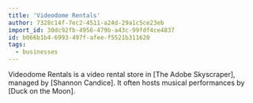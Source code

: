 ```yaml
---
title: 'Videodome Rentals'
author: 7328c14f-7ec2-4511-a24d-29a1c5ce23eb
import_id: 30dc92fb-4956-479b-a43c-99fdf4ce4837
id: b066b1b4-6993-497f-afee-f5521b311620
tags:
  - businesses
---
```

Videodome Rentals is a video rental store in [The Adobe Skyscraper], managed by [Shannon Candice]. It often hosts musical performances by [Duck on the Moon].